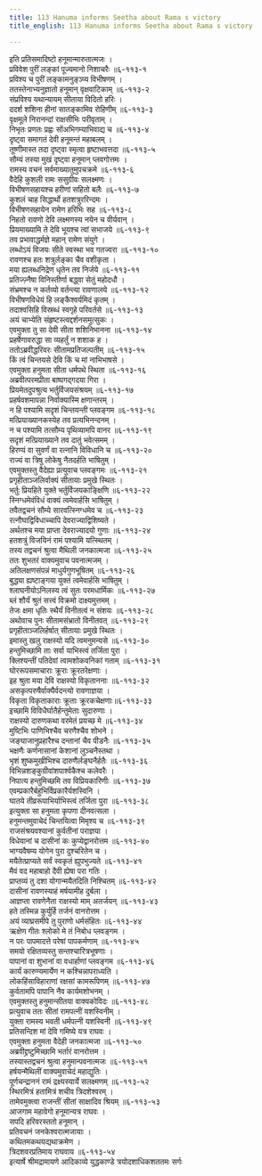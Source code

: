 ```yaml
---
title: 113 Hanuma informs Seetha about Rama s victory
title_english: 113 Hanuma informs Seetha about Rama s victory

---
```


<div class="audioEmbed"  caption="श्रीराम-हरिसीताराममूर्ति-घनपाठिभ्यां वचनम्" src="https://archive.org/download/Ramayana-recitation-Sriram-harisItArAmamUrti-Ghanapaati-v2/Kanda_6/Kanda_6_YK-110-All_the_consorts_of_Ravana_lament_0.mp3"></div>


इति प्रतिसमादिष्टो हनूमान्मारुतात्मजः ।  
प्रविवेश पुरीं लङ्कां पूज्यमानो निशाचरैः ॥६-११३-१  
प्रविश्य च पुरीं लङ्कामनुङ्ञ्प्य विभीषणम् ।  
ततस्तेनाभ्यनुज्ञातो हनूमान् वृक्षवाटिकाम् ॥६-११३-२  
संप्रविश्य यथान्यायम् सीताया विदितो हरिः ।  
ददर्श शशिना हीनां सातङ्कामिव रोहिणीम् ॥६-११३-३  
वृक्षमूले निरानन्दां राक्षसीभिः परीवृताम् ।  
निभृतः प्रणतः प्रह्वः सोंअभिगम्याभिवाद्य च ॥६-११३-४  
दृष्ट्वा समागतं देवी हनूमन्तं महाबलम् ।  
तूष्णीमास्त तदा दृष्ट्वा स्मृत्वा हृष्टाभवत्तदा ॥६-११३-५  
सौम्यं तस्या मुखं दृष्ट्वा हनूमान् प्लवगोत्तमः ।  
रामस्य वचनं सर्वमाख्यातुमुपचक्रमे ॥६-११३-६  
वैदेहि कुशली रामः ससुग्रीवः सलक्ष्मणः ।  
विभीषणसहायश्च हरीणां सहितो बलैः ॥६-११३-७  
कुशलं चाह सिद्धार्थो हतशत्रुररिन्दमः ।  
विभीषणसहायेन रामेण हरिभिः सह ॥६-११३-८  
निहतो रावणो देवि लक्ष्मणस्य नयेन च वीर्यवान् ।  
प्रियमाख्यामि ते देवि भूयश्च त्वां सभाजये ॥६-११३-९  
तव प्रभावाद्धर्मज्ञे महान् रामेण संयुगे ।  
लब्धोऽयं विजयः सीते स्वस्था भव गतज्वरा ॥६-११३-१०  
रावणश्च हतः शत्रुर्लङ्का चैव वशीकृता ।  
मया ह्यलब्धनिद्रेण धृतेन तव निर्जये ॥६-११३-११  
प्रतिज्ज़्नैषा विनिस्तीर्णा बद्ध्वा सेतुं महोदधौ ।  
संभ्रमश्च न कर्तव्यो वर्तन्त्या रावणालये ॥६-११३-१२  
विभीषणविधेयं हि लङ्कैश्वर्यमिदं कृतम् ।  
तदाश्वसिहि विस्रब्धं स्वगृहे परिवर्तसे ॥६-११३-१३  
अयं चाभ्येति संहृष्टस्त्वद्दर्शनसमुत्सुकः ।  
एवमुक्ता तु सा देवी सीता शशिनिभानना ॥६-११३-१४  
प्रहर्षेणावरुद्धा सा व्यहर्तुं न शशाक ह ।  
ततोऽब्रवीद्धरिवरः सीतामप्रतिजल्पतीम् ॥६-११३-१५  
किं त्वं चिन्तयसे देवि किं च मां नाभिभाषसे ।  
एवमुक्ता हनुमता सीता धर्मपथे स्थिता ॥६-११३-१६  
अब्रवीत्परमप्रीता बाष्पगद्गदया गिरा ।  
प्रियमेतदुपश्रुत्य भर्तुर्विजयसंश्रयम् ॥६-११३-१७  
प्रहर्षवशमापन्ना निर्वाक्यास्मि क्षणान्तरम् ।  
न हि पश्यामि सदृशं चिन्तयन्ती प्लवङ्गम ॥६-११३-१८  
मत्प्रियाख्यानकस्येह तव प्रत्यभिनन्दनम् ।  
न च पश्यामि तत्सौम्य पृथिव्यामपि वानर ॥६-११३-१९  
सदृशं मत्प्रियाख्याने तव दातुं भवेत्समम् ।  
हिरण्यं वा सुवर्णं वा रत्नानि विविधानि च ॥६-११३-२०  
राज्यं वा त्रिषु लोकेषु नैतदर्हति भाषितुम् ।  
एवमुक्तस्तु वैदेह्या प्रत्युवाच प्लवङ्गमः ॥६-११३-२१  
प्रगृहीताञ्जलिर्वाक्यं सीतायाः प्रमुखे स्थितः ।  
भर्तुः प्रियहिते युक्ते भर्तुर्विजयकाङ्क्षिणि ॥६-११३-२२  
स्निग्धमेवंविधं वाक्यं त्वमेवार्हसि भाषितुम् ।  
तवैतद्वचनं सौम्ये सारवत्स्निग्धमेव च ॥६-११३-२३  
रत्नौघाद्विविधाच्चापि देवराज्याद्विशिष्यते ।  
अर्थतश्च मया प्राप्ता देवराज्यादयो गुणाः ॥६-११३-२४  
हतशत्रुं विजयिनं रामं पश्यामि यत्स्थितम् ।  
तस्य तद्वचनं श्रुत्वा मैथिली जनकात्मजा ॥६-११३-२५  
ततः शुभतरं वाक्यमुवाच पवनात्मजम् ।  
अतिलक्षणसंपन्नं माधुर्यगुणभूषितम् ॥६-११३-२६  
बुद्ध्या ह्यष्टाङ्गया युक्तं त्वमेवार्हसि भाषितुम् ।  
श्लाघनीयोऽनिलस्य त्वं सुतः परमधार्मिकः ॥६-११३-२७  
ब्लं शौर्यं श्रुतं सत्त्वं विक्रमो दाक्ष्यमुत्तमम् ।  
तेजः क्षमा धृतिः स्थैर्यं विनीतत्वं न संशयः ॥६-११३-२८  
अथोवाच पुनः सीतामसंभ्रातो विनीतवत् ॥६-११३-२९  
प्रगृहीताञ्जलिर्हर्षात् सीतायाः प्रमुखे स्थितः ।  
इमास्तु खलु राक्षस्यो यदि त्वमनुमन्यसे ॥६-११३-३०  
हन्तुमिच्छामि ताः सर्वा याभिस्त्वं तर्जिता पुरा ।  
क्लिश्यन्तीं पतिदेवां त्वामशोकवनिकां गताम् ॥६-११३-३१  
घोररूपसमाचाराः क्रूराः क्रूरतरेक्षणाः ।  
इह श्रुता मया देवि राक्षस्यो विकृताननाः ॥६-११३-३२  
असकृत्परुषैर्वाक्यैर्वदन्त्यो रावणाज्ञया ।  
विकृता विकृताकाराः क्रूताः क्रूरकचेक्षणाः॥६-११३-३३  
इच्छामि विविधैर्घातैर्हन्तुमेताः सुदारुणाः ।  
राक्षस्यो दारुणकथा वरमेतं प्रयच्छ मे ॥६-११३-३४  
मुष्टिभिः पाणिभिश्चैव चरणैश्चैव शोभने ।  
जङ्घाजानुप्रहारैश्च दन्तानां चैव पीडनैः ॥६-११३-३५  
भक्षणैः कर्णनासानां केशानां लुञ्चनैस्तथा ।  
भृशं शुष्कमुखीभिश्च दारुणैर्लङ्घनैर्हतैः ॥६-११३-३६  
विभिन्नशङ्कुग्रीवांशपार्श्वकैश्च कलेवरैः ।  
निपात्य हन्तुमिच्छमि तव विप्रियकारिणीः ॥६-११३-३७  
एवम्प्रकारैर्बहुभिर्विप्रकारैर्यशस्विनि ।  
घातये तीव्ररूपाभिर्याभिस्त्वं तर्जिता पुरा ॥६-११३-३८  
इत्युक्ता सा हनुमता कृपणा दीनवत्सला ।  
हनुमन्तमुवाचेदं चिन्तयित्वा मिमृश्य च ॥६-११३-३९  
राजसंश्रयवश्यानां कुर्वतीनां पराज्ञया ।  
विधेयानां च दासीनां कः कुप्येद्वानरोत्तम ॥६-११३-४०  
भाग्यवैषम्य योगेन पुरा दुश्चरितेन च ।  
मयैतेत्प्राप्यते सर्वं स्वकृतं ह्युपभुज्यते ॥६-११३-४१  
मैवं वद महाबाहो दैवी ह्येषा परा गतिः ।  
प्राप्तव्यं तु दशा योगान्मयैतदिति निश्चितम् ॥६-११३-४२  
दासीनां रावणस्याहं मर्षयामीह दुर्बला ।  
आज्ञप्ता रावणेनैता राक्षस्यो माम् अतर्जयन् ॥६-११३-४३  
हते तस्मिन्न कुर्युर्हि तर्जनं वानरोत्तम ।  
अयं व्याघ्रसमीपे तु पुराणो धर्मसंहितः ॥६-११३-४४  
ऋक्षेण गीतः श्लोको मे तं निबोध प्लवङ्गम ।  
न परः पापमादत्ते परेषां पापकर्मणाम् ॥६-११३-४५  
समयो रक्षितव्यस्तु सन्तश्चारित्रभूषणाः ।  
पापानां वा शुभानां वा वधार्हाणां प्लवङ्गम ॥६-११३-४६  
कार्यं कारुण्यमार्येण न कश्चिन्नापराध्यति ।  
लोकहिंसाविहाराणां रक्षसां कामरूपिणम् ॥६-११३-४७  
कुर्वतामपि पापानि नैव कार्यमशोभनम् ।  
एवमुक्तस्तु हनुमान्सीतया वाक्यकोविदः ॥६-११३-४८  
प्रत्युवाच ततः सीतां रामपत्नीं यशस्विनीम् ।  
युक्ता रामस्य भवती धर्मपत्नी यशस्विनी ॥६-११३-४९  
प्रतिसन्दिश मां देवि गमिष्ये यत्र राघवः ।  
एवमुक्ता हनुमता वैदेही जनकात्मजा ॥६-११३-५०  
अब्रवीद्द्रष्टुमिच्छामि भर्तारं वानरोत्तम ।  
तस्यास्तद्वचनं श्रुत्वा हनुमान्पवनात्मजः ॥६-११३-५१  
हर्षयन्मैथिलीं वाक्यमुवाचेदं महाद्युतिः ।  
पूर्णचन्द्राननं रामं द्रक्ष्यस्यार्ये सलक्ष्मणम् ॥६-११३-५२  
स्थिरमित्रं हतामित्रं शचीव त्रिदशेश्वरम् ।  
तामेवमुक्त्वा राजन्तीं सीतां साक्षादिव श्रियम् ॥६-११३-५३  
आजगाम महावेगो हनूमान्यत्र राघवः ।  
सपदि हरिवरस्ततो हनूमान् ।  
प्रतिवचनं जनकेश्वरात्मजायाः ।  
कथितमकथयद्यथाक्रमेण ।  
त्रिदशवरप्रतिमाय राघवाय ॥६-११३-५४  
इत्यार्षे श्रीमद्रामायणे आदिकाव्ये युद्धकाण्डे त्रयोदशाधिकशततमः सर्गः
